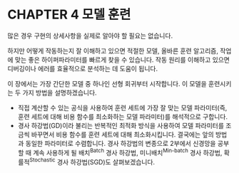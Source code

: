 # CHAPTER 4 모델 훈련
많은 경우 구현의 상세사항을 실제로 알아야 할 필요는 없습니다.

하지만 어떻게 작동하는지 잘 이해하고 있으면 적절한 모델, 올바른 훈련 알고리즘, 작업에 맞는 좋은 하이퍼파라미터를 빠르게 찾을 수 있습니다. 작동 원리를 이해하고 있으면 디버깅이나 에러를 효율적으로 분석하는 데 도움이 됩니다. 

이 장에서는 가장 간단한 모델 중 하나인 선형 회귀부터 시작합니다. 이 모델을 훈련시키는 두 가지 방법을 설명하겠습니다.

- 직접 계산할 수 있는 공식을 사용하여 훈련 세트에 가장 잘 맞는 모델 파라미터(즉, 훈련 세트에 대해 비용 함수를 최소화하는 모델 파라미터)를 해석적으로 구합니다.
- 경사 하강법(GD)이라 불리는 반복적인 최적화 방식을 사용하여 모델 파라미터를 조금씩 바꾸면서 비용 함수를 훈련 세트에 대해 최소화시킵니다. 결국에는 앞의 방법과 동일한 파라미터로 수렴합니다. 경사 하강법의 변종으로 2부에서 신경망을 공부할 때 계속 사용하게 될 배치<sup>Batch</sup> 경사 하강법, 미니배치<sup>Min-batch</sup> 경사 하강법, 확률적<sup>Stochastic</sup> 경사 하강법(SGD)도 살펴보겠습니다.
